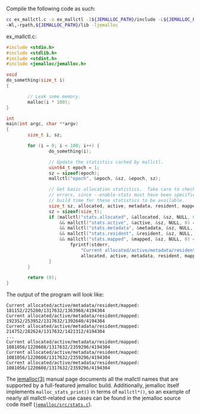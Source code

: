 Compile the following code as such:

```sh
cc ex_mallctl.c -o ex_mallctl -I${JEMALLOC_PATH}/include -L${JEMALLOC_PATH}/lib \
-Wl,-rpath,${JEMALLOC_PATH}/lib -ljemalloc
```

ex_mallctl.c:

```c
#include <stdio.h>
#include <stdlib.h>
#include <stdint.h>
#include <jemalloc/jemalloc.h>

void
do_something(size_t i)
{

        // Leak some memory.
        malloc(i * 100);
}

int
main(int argc, char **argv)
{
        size_t i, sz;

        for (i = 0; i < 100; i++) {
                do_something(i);

                // Update the statistics cached by mallctl.
                uint64_t epoch = 1;
                sz = sizeof(epoch);
                mallctl("epoch", &epoch, &sz, &epoch, sz);

                // Get basic allocation statistics.  Take care to check for
                // errors, since --enable-stats must have been specified at
                // build time for these statistics to be available.
                size_t sz, allocated, active, metadata, resident, mapped;
                sz = sizeof(size_t);
                if (mallctl("stats.allocated", &allocated, &sz, NULL, 0) == 0
                    && mallctl("stats.active", &active, &sz, NULL, 0) == 0
                    && mallctl("stats.metadata", &metadata, &sz, NULL, 0) == 0
                    && mallctl("stats.resident", &resident, &sz, NULL, 0) == 0
                    && mallctl("stats.mapped", &mapped, &sz, NULL, 0) == 0) {
                        fprintf(stderr,
                            "Current allocated/active/metadata/resident/mapped: %zu/%zu/%zu/%zu/%zu\n",
                            allocated, active, metadata, resident, mapped);
                }
        }

        return (0);
}
```

The output of the program will look like:

```text
Current allocated/active/metadata/resident/mapped: 181152/225280/1317632/1363968/4194304
Current allocated/active/metadata/resident/mapped: 192352/253952/1317632/1392640/4194304
Current allocated/active/metadata/resident/mapped: 214752/282624/1317632/1421312/4194304
...
Current allocated/active/metadata/resident/mapped: 1081056/1220608/1317632/2359296/4194304
Current allocated/active/metadata/resident/mapped: 1081056/1220608/1317632/2359296/4194304
Current allocated/active/metadata/resident/mapped: 1081056/1220608/1317632/2359296/4194304
```

The [jemalloc(3)](http://www.canonware.com/download/jemalloc/jemalloc-latest/doc/jemalloc.html) manual page documents all the mallctl names that are supported by a full-featured jemalloc build.  Additionally, jemalloc itself implements `malloc_stats_print()` in terms of `mallctl*()`, so an example of nearly all mallctl-related use cases can be found in the jemalloc source code itself ([`jemalloc/src/stats.c`](https://github.com/jemalloc/jemalloc/blob/master/src/stats.c)).